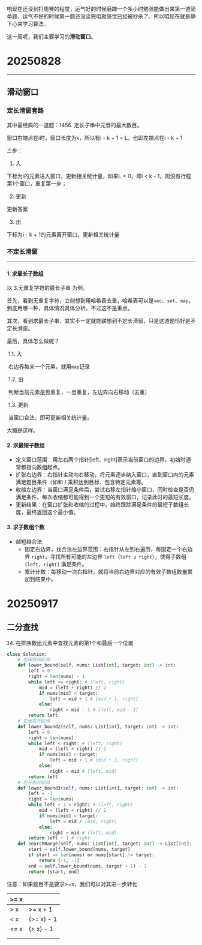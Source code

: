 咱现在还没到打周赛的程度，运气好的时候磨蹭一个多小时勉强能做出来第一道简单题，运气不好的时候第一题还没读完咱就感觉已经被秒杀了。所以咱现在就是静下心来学习算法。

这一周呢，我们主要学习的**滑动窗口**。
# 20250828
----

## 滑动窗口

### 定长滑窗套路

其中最经典的一道题：1456. 定长子串中元音的最大数目。

窗口右端点在i时，窗口长度为k，所以有i - k + 1 = L，也即左端点在i - k + 1

三步：

1. 入

下标为i的元素进入窗口，更新相关统计量，如果L < 0，即i < k - 1，则没有行程第1个窗口，重复第一步；

2. 更新

更新答案

3. 出

下标为i - k + 1的元素离开窗口，更新相关统计量



### 不定长滑窗

----

#### 1. 求最长子数组

以 3.无重复字符的最长子串 为例。

首先，看到无重复字符，立刻想到用哈希表去重，哈希表可以是`vec`、`set`、`map`，到底用哪一种，具体情况具体分析。不过这不是重点。

其次，看到求最长子串，其实不一定就能联想到不定长滑窗，只是这道题恰好是不定长滑窗。

最后，具体怎么做呢？

​	1.1. 入

​		右边界每来一个元素，就用`map`记录

​	1.2. 出

​		判断当前元素是否重复，一旦重复，左边界向右移动（去重）

​	1.3. 更新

​		当窗口合法，即可更新相关统计量。

大概是这样。

#### 2. 求最短子数组



- 定义窗口范围：用左右两个指针\[left、right\]表示当前窗口的边界，初始时通常都指向数组起点。
- 扩张右边界：右指针主动向右移动，将元素逐步纳入窗口，直到窗口内的元素满足题目条件（如和 / 乘积达到目标、包含特定元素等。
- 收缩左边界：当窗口满足条件后，尝试右移左指针缩小窗口，同时检查是否仍满足条件。每次收缩都可能得到一个更短的有效窗口，记录此时的最短长度。
- 更新结果：在窗口扩张和收缩的过程中，始终跟踪满足条件的最短子数组长度，最终返回这个最小值。



#### 3. 求子数组个数

- 越短越合法
  - 固定右边界，找合法左边界范围：右指针从左到右遍历，每固定一个右边界 `right`，寻找所有可能的左边界 `left`（`left ≤ right`），使得子数组 `[left, right]` 满足条件。
  - 累计计数：每移动一次右指针，就将当前右边界对应的有效子数组数量累加到结果中。







# 20250917

## 二分查找

34. 在排序数组元素中查找元素的第1个和最后一个位置

```python
class Solution:
    # 左闭右闭区间
    def lower_bound(self, nums: List[int], target: int) -> int:
        left = 0
        right = len(nums) - 1
        while left <= right: # [left, right]
            mid = (left + right) // 2
            if nums[mid] < target:
                left = mid + 1 # [mid + 1, right]
            else:
                right = mid - 1 # [left, mid - 1]
        return left
    # 左闭右开区间
    def lower_bound2(self, nums: List[int], target: int) -> int:
        left = 0
        right = len(nums)
        while left < right: # [left, right)
            mid = (left + right) // 2
            if nums[mid] < target:
                left = mid + 1 # [mid + 1, right)
            else:
                right = mid # [left, mid)
        return left
    # 左开右开区间
    def lower_bound3(self, nums: List[int], target: int) -> int:
        left = -1
        right = len(nums)
        while left + 1 < right: # (left, right)
            mid = (left + right) // 2
            if nums[mid] < target: 
                left = mid # (mid, right)
            else:
                right = mid # (left, mid)
        return left + 1 # right
    def searchRange(self, nums: List[int], target: int) -> List[int]:
        start = self.lower_bound(nums, target)
        if start == len(nums) or nums[start] != target:
            return [-1, -1]
        end = self.lower_bound(nums, target + 1) - 1
        return [start, end]
```

注意：如果题目不是要求>=x，我们可以对其进一步转化

| >= x |            |
| ---- | ---------- |
| > x  | >= x + 1   |
| < x  | (>= x) - 1 |
| <= x | (> x) - 1  |
|      |            |
|      |            |

